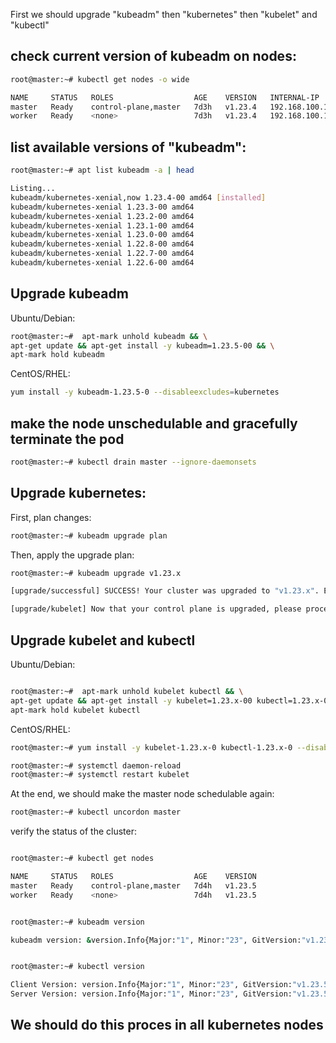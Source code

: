 First we should upgrade "kubeadm" then "kubernetes" then "kubelet" and "kubectl"



## check current version of kubeadm on nodes:

```bash
root@master:~# kubectl get nodes -o wide

NAME     STATUS   ROLES                  AGE    VERSION   INTERNAL-IP       EXTERNAL-IP   OS-IMAGE             KERNEL-VERSION      CONTAINER-RUNTIME
master   Ready    control-plane,master   7d3h   v1.23.4   192.168.100.103   <none>        Ubuntu 20.04.4 LTS   5.4.0-107-generic   docker://20.10.14
worker   Ready    <none>                 7d3h   v1.23.4   192.168.100.104   <none>        Ubuntu 20.04.4 LTS   5.4.0-107-generic   docker://20.10.14
```


## list available versions of "kubeadm":

```bash
root@master:~# apt list kubeadm -a | head

Listing...
kubeadm/kubernetes-xenial,now 1.23.4-00 amd64 [installed]
kubeadm/kubernetes-xenial 1.23.3-00 amd64
kubeadm/kubernetes-xenial 1.23.2-00 amd64
kubeadm/kubernetes-xenial 1.23.1-00 amd64
kubeadm/kubernetes-xenial 1.23.0-00 amd64
kubeadm/kubernetes-xenial 1.22.8-00 amd64
kubeadm/kubernetes-xenial 1.22.7-00 amd64
kubeadm/kubernetes-xenial 1.22.6-00 amd64

```


## Upgrade kubeadm

Ubuntu/Debian:

```bash
root@master:~# 	apt-mark unhold kubeadm && \
apt-get update && apt-get install -y kubeadm=1.23.5-00 && \
apt-mark hold kubeadm
```


CentOS/RHEL:

```bash
yum install -y kubeadm-1.23.5-0 --disableexcludes=kubernetes
```


## make the node unschedulable and gracefully terminate the pod

```bash
root@master:~# kubectl drain master --ignore-daemonsets 
```


## Upgrade kubernetes:

First, plan changes:

```bash
root@master:~# kubeadm upgrade plan
```


Then, apply the upgrade plan:

```bash
root@master:~# kubeadm upgrade v1.23.x

[upgrade/successful] SUCCESS! Your cluster was upgraded to "v1.23.x". Enjoy!

[upgrade/kubelet] Now that your control plane is upgraded, please proceed with upgrading your kubelets if you haven't already done so.

```

## Upgrade kubelet and kubectl 

Ubuntu/Debian:

```bash

root@master:~# 	apt-mark unhold kubelet kubectl && \
apt-get update && apt-get install -y kubelet=1.23.x-00 kubectl=1.23.x-00 && \
apt-mark hold kubelet kubectl
```




CentOS/RHEL:

```bash
root@master:~# yum install -y kubelet-1.23.x-0 kubectl-1.23.x-0 --disableexcludes=kubernetes
```

```bash
root@master:~# systemctl daemon-reload 
root@master:~# systemctl restart kubelet
```


At the end, we should make the master node schedulable again:

```bash
root@master:~# kubectl uncordon master 
```


verify the status of the cluster:

```bash

root@master:~# kubectl get nodes

NAME     STATUS   ROLES                  AGE    VERSION
master   Ready    control-plane,master   7d4h   v1.23.5
worker   Ready    <none>                 7d4h   v1.23.5


root@master:~# kubeadm version

kubeadm version: &version.Info{Major:"1", Minor:"23", GitVersion:"v1.23.5", GitCommit:"c285e781331a3785a7f436042c65c5641ce8a9e9", GitTreeState:"clean", BuildDate:"2022-03-16T15:57:37Z", GoVersion:"go1.17.8", Compiler:"gc", Platform:"linux/amd64"}


root@master:~# kubectl version

Client Version: version.Info{Major:"1", Minor:"23", GitVersion:"v1.23.5", GitCommit:"c285e781331a3785a7f436042c65c5641ce8a9e9", GitTreeState:"clean", BuildDate:"2022-03-16T15:58:47Z", GoVersion:"go1.17.8", Compiler:"gc", Platform:"linux/amd64"}
Server Version: version.Info{Major:"1", Minor:"23", GitVersion:"v1.23.5", GitCommit:"c285e781331a3785a7f436042c65c5641ce8a9e9", GitTreeState:"clean", BuildDate:"2022-03-16T15:52:18Z", GoVersion:"go1.17.8", Compiler:"gc", Platform:"linux/amd64"}
```

##
## We should do this proces in all kubernetes nodes
##
